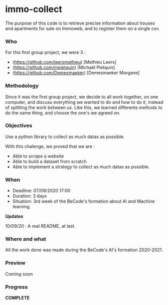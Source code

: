 # immo-collect

The purpose of this code is to retrieve precise information about houses and apartments for sale on Immoweb, and to register them on a single csv.

### Who
For this first group project, we were 3 :
- (https://github.com/leersmathieu) [Mathieu Leers]
- (https://github.com/mpietquin) [Michaël Pietquin]
- (https://github.com/Demesmaeker) [Demesmaeker Morgane]


### Methodology
Since it was the first group project, we decide to all work together, on one computer, and discuss everything we wanted to do and how to do it, instead of splitting the work between us. Like this, we learned differents methods to do the same thing, and choose the one's we agreed on.


### Objectives
Use a python library to collect as much datas as possible.

With this chalenge, we proved that we are :
- Able to scrape a website
- Able to build a dataset from scratch
- Able to implement a strategy to collect as much datas as possible.


### When
- Deadline: 07/09/2020 17:00
- Duration: 3 days
- Situation: 3rd week of the BeCode's formation about AI and Machine learning

**Updates**

10/09/20 : A real README, at last.


### Where and what
All the work done was made during the BeCode's AI's formation 2020-2021.


### Preview
Coming soon


### Progress
**COMPLETE**


